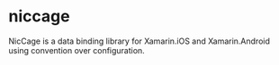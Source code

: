 niccage
=======

NicCage is a data binding library for Xamarin.iOS and Xamarin.Android using convention over configuration.
